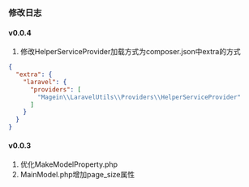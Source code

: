 ### 修改日志


#### v0.0.4

1. 修改HelperServiceProvider加载方式为composer.json中extra的方式
```json
{
  "extra": {
    "laravel": {
      "providers": [
        "Magein\\LaravelUtils\\Providers\\HelperServiceProvider"
      ]
    }
  }
}
```

#### v0.0.3

1. 优化MakeModelProperty.php
2. MainModel.php增加page_size属性